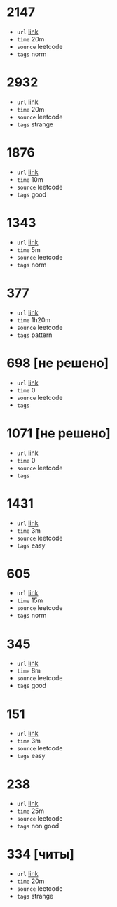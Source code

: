 # 2147
- `url` [link](https://leetcode.com/problems/number-of-ways-to-divide-a-long-corridor/description/?envType=daily-question&envId=2023-11-28)
- `time` 20m
- `source` leetcode
- `tags` norm
# 2932
- `url` [link](https://leetcode.com/problems/maximum-strong-pair-xor-i/description/)
- `time` 20m
- `source` leetcode
- `tags` strange
# 1876
- `url` [link](https://leetcode.com/problems/substrings-of-size-three-with-distinct-characters/)
- `time` 10m
- `source` leetcode
- `tags` good
# 1343
- `url` [link](https://leetcode.com/problems/number-of-sub-arrays-of-size-k-and-average-greater-than-or-equal-to-threshold/description/)
- `time` 5m
- `source` leetcode
- `tags` norm
# 377
- `url` [link](https://leetcode.com/problems/combination-sum-iv/description/)
- `time` 1h20m
- `source` leetcode
- `tags` pattern
# 698 [не решено]
- `url` [link](https://leetcode.com/problems/partition-to-k-equal-sum-subsets/description/)
- `time` 0
- `source` leetcode
- `tags` 
# 1071 [не решено]
- `url` [link](https://leetcode.com/problems/greatest-common-divisor-of-strings/description/)
- `time` 0
- `source` leetcode
- `tags` 
# 1431
- `url` [link](https://leetcode.com/problems/kids-with-the-greatest-number-of-candies/description/?envType=study-plan-v2&envId=leetcode-75)
- `time` 3m
- `source` leetcode
- `tags` easy
# 605
- `url` [link](https://leetcode.com/problems/can-place-flowers/description/?envType=study-plan-v2&envId=leetcode-75)
- `time` 15m
- `source` leetcode
- `tags` norm
# 345
- `url` [link](https://leetcode.com/problems/reverse-vowels-of-a-string/description/?envType=study-plan-v2&envId=leetcode-75)
- `time` 8m
- `source` leetcode
- `tags` good
# 151
- `url` [link](https://leetcode.com/problems/reverse-words-in-a-string/description/?envType=study-plan-v2&envId=leetcode-75)
- `time` 3m
- `source` leetcode
- `tags` easy
# 238
- `url` [link](https://leetcode.com/problems/product-of-array-except-self/description/?envType=study-plan-v2&envId=leetcode-75)
- `time` 25m
- `source` leetcode
- `tags` non good
# 334 [читы]
- `url` [link](https://leetcode.com/problems/increasing-triplet-subsequence/description/?envType=study-plan-v2&envId=leetcode-75)
- `time` 20m
- `source` leetcode
- `tags` strange